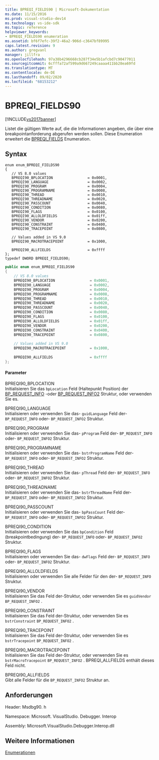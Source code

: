 ```yaml
---
title: BPREQI_FIELDS90 | Microsoft-Dokumentation
ms.date: 11/15/2016
ms.prod: visual-studio-dev14
ms.technology: vs-ide-sdk
ms.topic: reference
helpviewer_keywords:
- BPREQI_FIELDS90 enumeration
ms.assetid: bf6f7efc-39f2-46a2-906d-c3647bf89995
caps.latest.revision: 9
ms.author: gregvanl
manager: jillfra
ms.openlocfilehash: 97a38b4296668cb287f34e5b1afcbd7c90477011
ms.sourcegitcommit: 6cfffa72af599a9d667249caaaa411bb28ea69fd
ms.translationtype: MT
ms.contentlocale: de-DE
ms.lasthandoff: 09/02/2020
ms.locfileid: "68153212"
---
```

# <a name="bpreqi_fields90"></a>BPREQI_FIELDS90
[!INCLUDE[vs2017banner](../../../includes/vs2017banner.md)]

Listet die gültigen Werte auf, die die Informationen angeben, die über eine breakpointanforderung abgerufen werden sollen. Diese Enumeration erweitert die [BPREQI_FIELDS](../../../extensibility/debugger/reference/bpreqi-fields.md) Enumeration.  
  
## <a name="syntax"></a>Syntax  
  
```cpp#  
enum enum_BPREQI_FIELDS90  
{  
   // VS 8.0 values  
   BPREQI90_BPLOCATION                = 0x0001,  
   BPREQI90_LANGUAGE                  = 0x0002,  
   BPREQI90_PROGRAM                   = 0x0004,  
   BPREQI90_PROGRAMNAME               = 0x0008,  
   BPREQI90_THREAD                    = 0x0010,  
   BPREQI90_THREADNAME                = 0x0020,  
   BPREQI90_PASSCOUNT                 = 0x0040,  
   BPREQI90_CONDITION                 = 0x0080,  
   BPREQI90_FLAGS                     = 0x0100,  
   BPREQI90_ALLOLDFIELDS              = 0x01ff,  
   BPREQI90_VENDOR                    = 0x0200,  
   BPREQI90_CONSTRAINT                = 0x0400,  
   BPREQI90_TRACEPOINT                = 0x0800,  
  
   // Values added in VS 9.0  
   BPREQI90_MACROTRACEPOINT           = 0x1000,  
  
   BPREQI90_ALLFIELDS                 = 0xffff  
};  
typedef DWORD BPREQI_FIELDS90;  
```  
  
```csharp  
public enum enum_BPREQI_FIELDS90  
{  
    // VS 8.0 values  
    BPREQI90_BPLOCATION                = 0x0001,  
    BPREQI90_LANGUAGE                  = 0x0002,  
    BPREQI90_PROGRAM                   = 0x0004,  
    BPREQI90_PROGRAMNAME               = 0x0008,  
    BPREQI90_THREAD                    = 0x0010,  
    BPREQI90_THREADNAME                = 0x0020,  
    BPREQI90_PASSCOUNT                 = 0x0040,  
    BPREQI90_CONDITION                 = 0x0080,  
    BPREQI90_FLAGS                     = 0x0100,  
    BPREQI90_ALLOLDFIELDS              = 0x01ff,  
    BPREQI90_VENDOR                    = 0x0200,  
    BPREQI90_CONSTRAINT                = 0x0400,  
    BPREQI90_TRACEPOINT                = 0x0800,  
  
    // Values added in VS 9.0  
    BPREQI90_MACROTRACEPOINT           = 0x1000,  
  
    BPREQI90_ALLFIELDS                 = 0xffff  
};  
```  
  
#### <a name="parameters"></a>Parameter  
 BPREQI90_BPLOCATION  
 Initialisieren Sie das `bpLocation` Feld (Haltepunkt Position) der [BP_REQUEST_INFO](../../../extensibility/debugger/reference/bp-request-info.md) -oder [BP_REQUEST_INFO2](../../../extensibility/debugger/reference/bp-request-info2.md) Struktur, oder verwenden Sie es.  
  
 BPREQI90_LANGUAGE  
 Initialisieren oder verwenden Sie das- `guidLanguage` Feld der- `BP_REQUEST_INFO` oder- `BP_REQUEST_INFO2` Struktur.  
  
 BPREQI90_PROGRAM  
 Initialisieren oder verwenden Sie das- `pProgram` Feld der- `BP_REQUEST_INFO` oder- `BP_REQUEST_INFO2` Struktur.  
  
 BPREQI90_PROGRAMNAME  
 Initialisieren oder verwenden Sie das- `bstrProgramName` Feld der- `BP_REQUEST_INFO` oder- `BP_REQUEST_INFO2` Struktur.  
  
 BPREQI90_THREAD  
 Initialisieren oder verwenden Sie das- `pThread` Feld der- `BP_REQUEST_INFO` oder- `BP_REQUEST_INFO2` Struktur.  
  
 BPREQI90_THREADNAME  
 Initialisieren oder verwenden Sie das- `bstrThreadName` Feld der- `BP_REQUEST_INFO` oder- `BP_REQUEST_INFO2` Struktur.  
  
 BPREQI90_PASSCOUNT  
 Initialisieren oder verwenden Sie das- `bpPassCount` Feld der- `BP_REQUEST_INFO` oder- `BP_REQUEST_INFO2` Struktur.  
  
 BPREQI90_CONDITION  
 Initialisieren oder verwenden Sie das `bpCondition` Feld (breakpointbedingung) der- `BP_REQUEST_INFO` oder- `BP_REQUEST_INFO2` Struktur.  
  
 BPREQI90_FLAGS  
 Initialisieren oder verwenden Sie das- `dwFlags` Feld der- `BP_REQUEST_INFO` oder- `BP_REQUEST_INFO2` Struktur.  
  
 BPREQI90_ALLOLDFIELDS  
 Initialisieren oder verwenden Sie alle Felder für den der- `BP_REQUEST_INFO` Struktur.  
  
 BPREQI90_VENDOR  
 Initialisieren Sie das Feld der-Struktur, oder verwenden Sie es `guidVendor` `BP_REQUEST_INFO2` .  
  
 BPREQI90_CONSTRAINT  
 Initialisieren Sie das Feld der-Struktur, oder verwenden Sie es `bstrConstraint` `BP_REQUEST_INFO2` .  
  
 BPREQI90_TRACEPOINT  
 Initialisieren Sie das Feld der-Struktur, oder verwenden Sie es `bstrTracepoint` `BP_REQUEST_INFO2` .  
  
 BPREQI90_MACROTRACEPOINT  
 Initialisieren Sie das Feld der-Struktur, oder verwenden Sie es `bstrMacroTracepoint` `BP_REQUEST_INFO2` . BPREQI_ALLFIELDS enthält dieses Feld nicht.  
  
 BPREQI90_ALLFIELDS  
 Gibt alle Felder für die `BP_REQUEST_INFO2` Struktur an.  
  
## <a name="requirements"></a>Anforderungen  
 Header: Msdbg90. h  
  
 Namespace: Microsoft. VisualStudio. Debugger. Interop  
  
 Assembly: Microsoft.VisualStudio.Debugger.Interop.dll  
  
## <a name="see-also"></a>Weitere Informationen  
 [Enumerationen](../../../extensibility/debugger/reference/enumerations-visual-studio-debugging.md)
